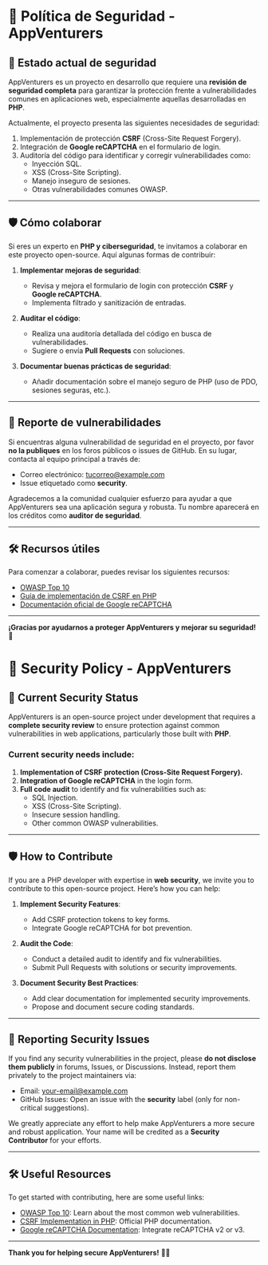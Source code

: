 # 🔐 Política de Seguridad - AppVenturers

## 🚨 Estado actual de seguridad

AppVenturers es un proyecto en desarrollo que requiere una **revisión de seguridad completa** para garantizar la protección frente a vulnerabilidades comunes en aplicaciones web, especialmente aquellas desarrolladas en **PHP**.

Actualmente, el proyecto presenta las siguientes necesidades de seguridad:

1. Implementación de protección **CSRF** (Cross-Site Request Forgery).
2. Integración de **Google reCAPTCHA** en el formulario de login.
3. Auditoría del código para identificar y corregir vulnerabilidades como:
   - Inyección SQL.
   - XSS (Cross-Site Scripting).
   - Manejo inseguro de sesiones.
   - Otras vulnerabilidades comunes OWASP.

---

## 🛡️ Cómo colaborar

Si eres un experto en **PHP y ciberseguridad**, te invitamos a colaborar en este proyecto open-source. Aquí algunas formas de contribuir:

1. **Implementar mejoras de seguridad**:
   - Revisa y mejora el formulario de login con protección **CSRF** y **Google reCAPTCHA**.
   - Implementa filtrado y sanitización de entradas.

2. **Auditar el código**:
   - Realiza una auditoría detallada del código en busca de vulnerabilidades.
   - Sugiere o envía **Pull Requests** con soluciones.

3. **Documentar buenas prácticas de seguridad**:
   - Añadir documentación sobre el manejo seguro de PHP (uso de PDO, sesiones seguras, etc.).

---

## 📢 Reporte de vulnerabilidades

Si encuentras alguna vulnerabilidad de seguridad en el proyecto, por favor **no la publiques** en los foros públicos o issues de GitHub. En su lugar, contacta al equipo principal a través de:

- Correo electrónico: [tucorreo@example.com](mailto:tucorreo@example.com)
- Issue etiquetado como **security**.

Agradecemos a la comunidad cualquier esfuerzo para ayudar a que AppVenturers sea una aplicación segura y robusta. Tu nombre aparecerá en los créditos como **auditor de seguridad**.

---

## 🛠️ Recursos útiles

Para comenzar a colaborar, puedes revisar los siguientes recursos:

- [OWASP Top 10](https://owasp.org/www-project-top-ten/)
- [Guía de implementación de CSRF en PHP](https://www.php.net/manual/en/features.session.security.php)
- [Documentación oficial de Google reCAPTCHA](https://developers.google.com/recaptcha/)

---

**¡Gracias por ayudarnos a proteger AppVenturers y mejorar su seguridad!** 🚀

# 🔐 Security Policy - AppVenturers

## 🚨 Current Security Status

AppVenturers is an open-source project under development that requires a **complete security review** to ensure protection against common vulnerabilities in web applications, particularly those built with **PHP**.

### Current security needs include:

1. **Implementation of CSRF protection (Cross-Site Request Forgery).**
2. **Integration of Google reCAPTCHA** in the login form.
3. **Full code audit** to identify and fix vulnerabilities such as:
   - SQL Injection.
   - XSS (Cross-Site Scripting).
   - Insecure session handling.
   - Other common OWASP vulnerabilities.

---

## 🛡️ How to Contribute

If you are a PHP developer with expertise in **web security**, we invite you to contribute to this open-source project. Here’s how you can help:

1. **Implement Security Features**:
   - Add CSRF protection tokens to key forms.
   - Integrate Google reCAPTCHA for bot prevention.

2. **Audit the Code**:
   - Conduct a detailed audit to identify and fix vulnerabilities.
   - Submit Pull Requests with solutions or security improvements.

3. **Document Security Best Practices**:
   - Add clear documentation for implemented security improvements.
   - Propose and document secure coding standards.

---

## 📢 Reporting Security Issues

If you find any security vulnerabilities in the project, please **do not disclose them publicly** in forums, Issues, or Discussions. Instead, report them privately to the project maintainers via:

- Email: [your-email@example.com](mailto:your-email@example.com)
- GitHub Issues: Open an issue with the **security** label (only for non-critical suggestions).

We greatly appreciate any effort to help make AppVenturers a more secure and robust application. Your name will be credited as a **Security Contributor** for your efforts.

---

## 🛠️ Useful Resources

To get started with contributing, here are some useful links:

- [OWASP Top 10](https://owasp.org/www-project-top-ten/): Learn about the most common web vulnerabilities.
- [CSRF Implementation in PHP](https://www.php.net/manual/en/features.session.security.php): Official PHP documentation.
- [Google reCAPTCHA Documentation](https://developers.google.com/recaptcha): Integrate reCAPTCHA v2 or v3.

---

**Thank you for helping secure AppVenturers!** 🚀🔐
